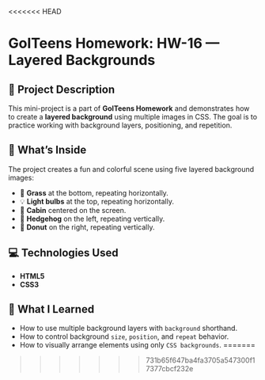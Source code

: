 <<<<<<< HEAD
# GoITeens Homework: HW-16 — Layered Backgrounds

## 📝 Project Description

This mini-project is a part of **GoITeens Homework** and demonstrates how to create a **layered background** using multiple images in CSS. The goal is to practice working with background layers, positioning, and repetition.

## 🌟 What’s Inside

The project creates a fun and colorful scene using five layered background images:

- 🌿 **Grass** at the bottom, repeating horizontally.
- 💡 **Light bulbs** at the top, repeating horizontally.
- 🏡 **Cabin** centered on the screen.
- 🦔 **Hedgehog** on the left, repeating vertically.
- 🍩 **Donut** on the right, repeating vertically.

## 💻 Technologies Used

- **HTML5**
- **CSS3**

## 🧠 What I Learned

- How to use multiple background layers with `background` shorthand.
- How to control background `size`, `position`, and `repeat` behavior.
- How to visually arrange elements using only `CSS backgrounds`.
=======

>>>>>>> 731b65f647ba4fa3705a547300f17377cbcf232e
